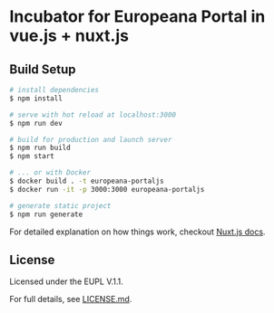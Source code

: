 # Incubator for Europeana Portal in vue.js + nuxt.js

## Build Setup

``` bash
# install dependencies
$ npm install

# serve with hot reload at localhost:3000
$ npm run dev

# build for production and launch server
$ npm run build
$ npm start

# ... or with Docker
$ docker build . -t europeana-portaljs
$ docker run -it -p 3000:3000 europeana-portaljs

# generate static project
$ npm run generate
```

For detailed explanation on how things work, checkout [Nuxt.js docs](https://nuxtjs.org).

## License

Licensed under the EUPL V.1.1.

For full details, see [LICENSE.md](LICENSE.md).
